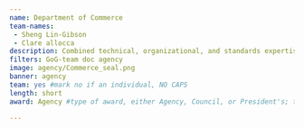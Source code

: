 ```yaml
---
name: Department of Commerce
team-names: 
 - Sheng Lin-Gibson 
 - Clare allocca
description: Combined technical, organizational, and standards expertise from more than 125 U.S. biotechnology stakeholders to develop unified biotechnology standards. This team’s leadership and strategic thinking informed the development of international biotechnology standards and helped promote biotechnology innovation, manufacturing, and trade.
filters: GoG-team doc agency
image: agency/Commerce_seal.png
banner: agency
team: yes #mark no if an individual, NO CAPS 
length: short
award: Agency #type of award, either Agency, Council, or President's; this is case sensitive so make sure to match the options listed exactly. This section generates the format of the card

---
```


